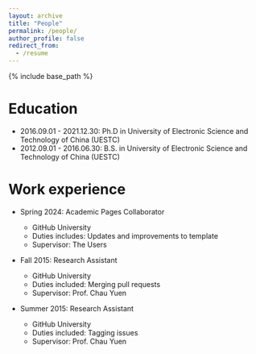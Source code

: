 ```yaml
---
layout: archive
title: "People"
permalink: /people/
author_profile: false
redirect_from:
  - /resume
---
```


{% include base_path %}

Education
======
* 2016.09.01 - 2021.12.30: Ph.D in University of Electronic Science and Technology of China (UESTC)
* 2012.09.01 - 2016.06.30: B.S. in University of Electronic Science and Technology of China (UESTC)

Work experience
======
* Spring 2024: Academic Pages Collaborator
  * GitHub University
  * Duties includes: Updates and improvements to template
  * Supervisor: The Users

* Fall 2015: Research Assistant
  * GitHub University
  * Duties included: Merging pull requests
  * Supervisor: Prof. Chau Yuen

* Summer 2015: Research Assistant
  * GitHub University
  * Duties included: Tagging issues
  * Supervisor: Prof. Chau Yuen
